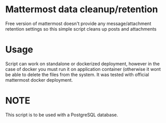 # Mattermost data cleanup/retention
Free version of mattermost doesn't provide any message/attachment retention settings so this simple script cleans up posts and attachments 
# Usage
Script can work on standalone or dockerized deployment, however in the case of docker you must run it on application container (otherwise it wont be able to delete the files from the system. It was tested with official mattermost docker deployment. 
# NOTE
This script is to be used with a PostgreSQL database.
